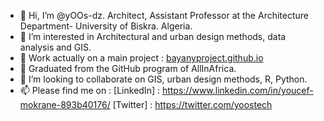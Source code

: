 - 👋 Hi, I’m @yOOs-dz. Architect, Assistant Professor at the Architecture Department- University of Biskra. Algeria.
- 👀 I’m interested in Architectural and urban design methods, data analysis and GIS.
- :rocket: Work actually on a main project : [bayanyproject.github.io](https://github.com/bayanyproject/bayanyproject.github.io)
- 🌱 Graduated from the GitHub program of AllInAfrica.
- 💞️ I’m looking to collaborate on GIS, urban design methods, R, Python.
- 📫 Please find me on : 
    [LinkedIn] : https://www.linkedin.com/in/youcef-mokrane-893b40176/
    [Twitter] : https://twitter.com/yoostech    
<!---
yOOs-dz/yOOs-dz is a ✨ special ✨ repository because its `README.md` (this file) appears on your GitHub profile.
You can click the Preview link to take a look at your changes.
--->
